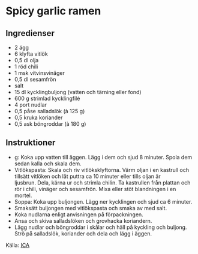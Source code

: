 # Spicy garlic ramen

## Ingredienser

* 2 ägg
* 6 klyfta vitlök
* 0,5 dl olja
* 1 röd chili
* 1 msk vitvinsvinäger
* 0,5 dl sesamfrön
* salt
* 15 dl kycklingbuljong (vatten och tärning eller fond)
* 600 g strimlad kycklingfilé
* 4 port nudlar
* 0,5 påse salladslök (à 125 g)
* 0,5 kruka koriander
* 0,5 ask böngroddar (à 180 g)

## Instruktioner

* g: Koka upp vatten till äggen. Lägg i dem och sjud 8 minuter. Spola dem sedan kalla och skala dem.
* Vitlökspasta: Skala och riv vitlöksklyftorna. Värm oljan i en kastrull och tillsätt vitlöken och låt puttra ca 10 minuter eller tills oljan är ljusbrun. Dela, kärna ur och strimla chilin. Ta kastrullen från plattan och rör i chili, vinäger och sesamfrön. Mixa eller stöt blandningen i en mortel.
* Soppa: Koka upp buljongen. Lägg ner kycklingen och sjud ca 6 minuter.
* Smaksätt buljongen med vitlökspasta och smaka av med salt.
* Koka nudlarna enligt anvisningen på förpackningen.
* Ansa och skiva salladslöken och grovhacka koriandern.
* Lägg nudlar och böngroddar i skålar och häll på kyckling och buljong. Strö på salladslök, koriander och dela och lägg i äggen.

 Källa: [ICA](https://www.ica.se/recept/spicy-garlic-ramen-721351/)